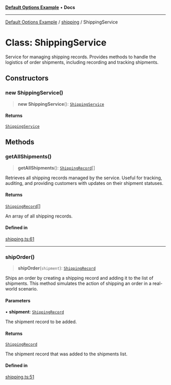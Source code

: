 [**Default Options Example**](../../README.md) • **Docs**

***

[Default Options Example](../../modules.md) / [shipping](../README.md) / ShippingService

# Class: ShippingService

Service for managing shipping records.
Provides methods to handle the logistics of order shipments, including recording and tracking shipments.

## Constructors

### new ShippingService()

> **new ShippingService**(): [`ShippingService`](ShippingService.md)

#### Returns

[`ShippingService`](ShippingService.md)

## Methods

### getAllShipments()

> **getAllShipments**(): [`ShippingRecord`](../interfaces/ShippingRecord.md)[]

Retrieves all shipping records managed by the service.
Useful for tracking, auditing, and providing customers with updates on their shipment statuses.

#### Returns

[`ShippingRecord`](../interfaces/ShippingRecord.md)[]

An array of all shipping records.

#### Defined in

[shipping.ts:61](https://github.com/typedoc2md/typedoc-plugin-markdown-examples/blob/main/dummy-api/src/shipping.ts#L61)

***

### shipOrder()

> **shipOrder**(`shipment`): [`ShippingRecord`](../interfaces/ShippingRecord.md)

Ships an order by creating a shipping record and adding it to the list of shipments.
This method simulates the action of shipping an order in a real-world scenario.

#### Parameters

• **shipment**: [`ShippingRecord`](../interfaces/ShippingRecord.md)

The shipment record to be added.

#### Returns

[`ShippingRecord`](../interfaces/ShippingRecord.md)

The shipment record that was added to the shipments list.

#### Defined in

[shipping.ts:51](https://github.com/typedoc2md/typedoc-plugin-markdown-examples/blob/main/dummy-api/src/shipping.ts#L51)
